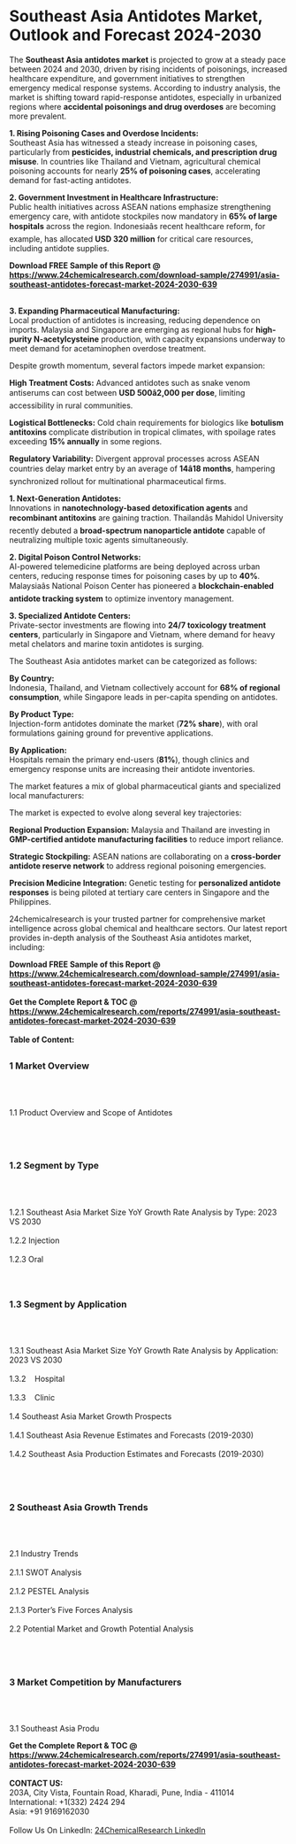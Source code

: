 <h1>Southeast Asia Antidotes Market, Outlook and Forecast 2024-2030</h1><p>The <strong>Southeast Asia antidotes market</strong> is projected to grow at a steady pace between 2024 and 2030, driven by rising incidents of poisonings, increased healthcare expenditure, and government initiatives to strengthen emergency medical response systems. According to industry analysis, the market is shifting toward rapid-response antidotes, especially in urbanized regions where <strong>accidental poisonings and drug overdoses</strong> are becoming more prevalent.</p><p><strong>1. Rising Poisoning Cases and Overdose Incidents:</strong><br>
Southeast Asia has witnessed a steady increase in poisoning cases, particularly from <strong>pesticides, industrial chemicals, and prescription drug misuse</strong>. In countries like Thailand and Vietnam, agricultural chemical poisoning accounts for nearly <strong>25% of poisoning cases</strong>, accelerating demand for fast-acting antidotes.</p><p><strong>2. Government Investment in Healthcare Infrastructure:</strong><br>
Public health initiatives across ASEAN nations emphasize strengthening emergency care, with antidote stockpiles now mandatory in <strong>65% of large hospitals</strong> across the region. Indonesiaâs recent healthcare reform, for example, has allocated <strong>USD 320 million</strong> for critical care resources, including antidote supplies.</p><div><b>Download FREE Sample of this Report @ 
            <a href="https://www.24chemicalresearch.com/download-sample/274991/asia-southeast-antidotes-forecast-market-2024-2030-639">
            https://www.24chemicalresearch.com/download-sample/274991/asia-southeast-antidotes-forecast-market-2024-2030-639</a></b></div><br><p><strong>3. Expanding Pharmaceutical Manufacturing:</strong><br>
Local production of antidotes is increasing, reducing dependence on imports. Malaysia and Singapore are emerging as regional hubs for <strong>high-purity N-acetylcysteine</strong> production, with capacity expansions underway to meet demand for acetaminophen overdose treatment.</p><p>Despite growth momentum, several factors impede market expansion:</p><p><strong>High Treatment Costs:</strong> Advanced antidotes such as snake venom antiserums can cost between <strong>USD 500â2,000 per dose</strong>, limiting accessibility in rural communities.</p><p><strong>Logistical Bottlenecks:</strong> Cold chain requirements for biologics like <strong>botulism antitoxins</strong> complicate distribution in tropical climates, with spoilage rates exceeding <strong>15% annually</strong> in some regions.</p><p><strong>Regulatory Variability:</strong> Divergent approval processes across ASEAN countries delay market entry by an average of <strong>14â18 months</strong>, hampering synchronized rollout for multinational pharmaceutical firms.</p><p><strong>1. Next-Generation Antidotes:</strong><br>
Innovations in <strong>nanotechnology-based detoxification agents</strong> and <strong>recombinant antitoxins</strong> are gaining traction. Thailandâs Mahidol University recently debuted a <strong>broad-spectrum nanoparticle antidote</strong> capable of neutralizing multiple toxic agents simultaneously.</p><p><strong>2. Digital Poison Control Networks:</strong><br>
AI-powered telemedicine platforms are being deployed across urban centers, reducing response times for poisoning cases by up to <strong>40%</strong>. Malaysiaâs National Poison Center has pioneered a <strong>blockchain-enabled antidote tracking system</strong> to optimize inventory management.</p><p><strong>3. Specialized Antidote Centers:</strong><br>
Private-sector investments are flowing into <strong>24/7 toxicology treatment centers</strong>, particularly in Singapore and Vietnam, where demand for heavy metal chelators and marine toxin antidotes is surging.</p><p>The Southeast Asia antidotes market can be categorized as follows:</p><p><strong>By Country:</strong><br>
	Indonesia, Thailand, and Vietnam collectively account for <strong>68% of regional consumption</strong>, while Singapore leads in per-capita spending on antidotes.</p><p><strong>By Product Type:</strong><br>
	Injection-form antidotes dominate the market (<strong>72% share</strong>), with oral formulations gaining ground for preventive applications.</p><p><strong>By Application:</strong><br>
	Hospitals remain the primary end-users (<strong>81%</strong>), though clinics and emergency response units are increasing their antidote inventories.</p><p>The market features a mix of global pharmaceutical giants and specialized local manufacturers:</p><p>The market is expected to evolve along several key trajectories:</p><p><strong>Regional Production Expansion:</strong> Malaysia and Thailand are investing in <strong>GMP-certified antidote manufacturing facilities</strong> to reduce import reliance.</p><p><strong>Strategic Stockpiling:</strong> ASEAN nations are collaborating on a <strong>cross-border antidote reserve network</strong> to address regional poisoning emergencies.</p><p><strong>Precision Medicine Integration:</strong> Genetic testing for <strong>personalized antidote responses</strong> is being piloted at tertiary care centers in Singapore and the Philippines.</p><p>24chemicalresearch is your trusted partner for comprehensive market intelligence across global chemical and healthcare sectors. Our latest report provides in-depth analysis of the Southeast Asia antidotes market, including:</p><div><b>Download FREE Sample of this Report @ 
            <a href="https://www.24chemicalresearch.com/download-sample/274991/asia-southeast-antidotes-forecast-market-2024-2030-639">
            https://www.24chemicalresearch.com/download-sample/274991/asia-southeast-antidotes-forecast-market-2024-2030-639</a></b></div><br><div><b>Get the Complete Report & TOC @ 
            <a href="https://www.24chemicalresearch.com/reports/274991/asia-southeast-antidotes-forecast-market-2024-2030-639">
            https://www.24chemicalresearch.com/reports/274991/asia-southeast-antidotes-forecast-market-2024-2030-639</a></b></div><br>
            <b>Table of Content:</b><p><h2><span style="font-size:16px"><strong>1 Market Overview&nbsp;&nbsp; &nbsp;</strong></span></h2><br />
<br />
<p>1.1 Product Overview and Scope of Antidotes&nbsp;</p><br />
<br />
<h2><strong><span style="font-size:16px">1.2 Segment by Type&nbsp;&nbsp; &nbsp;</span></strong></h2><br />
<br />
<p>1.2.1 Southeast Asia Market Size YoY Growth Rate Analysis by Type: 2023 VS 2030&nbsp;&nbsp; &nbsp;<br /><br />
1.2.2 Injection&nbsp;&nbsp; &nbsp;<br /><br />
1.2.3 Oral<br /><br />
<br />
<h2><span style="font-size:16px"><strong>1.3 Segment by Application&nbsp;&nbsp;</strong></span></h2><br />
<br />
<p>1.3.1 Southeast Asia Market Size YoY Growth Rate Analysis by Application: 2023 VS 2030&nbsp;&nbsp; &nbsp;<br /><br />
1.3.2&nbsp;&nbsp; &nbsp;Hospital<br /><br />
1.3.3&nbsp;&nbsp; &nbsp;Clinic<br /><br />
1.4 Southeast Asia Market Growth Prospects&nbsp;&nbsp; &nbsp;<br /><br />
1.4.1 Southeast Asia Revenue Estimates and Forecasts (2019-2030)&nbsp;&nbsp; &nbsp;<br /><br />
1.4.2 Southeast Asia Production Estimates and Forecasts (2019-2030)&nbsp;&nbsp;</p><br />
<br />
<h2><span style="font-size:16px"><strong>2 Southeast Asia Growth Trends&nbsp;&nbsp; &nbsp;</strong></span></h2><br />
<br />
<p>2.1 Industry Trends&nbsp;&nbsp; &nbsp;<br /><br />
2.1.1 SWOT Analysis&nbsp;&nbsp; &nbsp;<br /><br />
2.1.2 PESTEL Analysis&nbsp;&nbsp; &nbsp;<br /><br />
2.1.3 Porter&rsquo;s Five Forces Analysis&nbsp;&nbsp; &nbsp;<br /><br />
2.2 Potential Market and Growth Potential Analysis&nbsp;&nbsp; &nbsp;</p><br />
<br />
<h2><span style="font-size:16px"><strong>3 Market Competition by Manufacturers&nbsp;&nbsp; </strong> </span></h2><br />
<br />
<p>3.1 Southeast Asia Produ</p><div><b>Get the Complete Report & TOC @ 
            <a href="https://www.24chemicalresearch.com/reports/274991/asia-southeast-antidotes-forecast-market-2024-2030-639">
            https://www.24chemicalresearch.com/reports/274991/asia-southeast-antidotes-forecast-market-2024-2030-639</a></b></div><br><b>CONTACT US:</b><br>
            203A, City Vista, Fountain Road, Kharadi, Pune, India - 411014<br>
            International: +1(332) 2424 294<br>
            Asia: +91 9169162030 <br><br>
            Follow Us On LinkedIn: <a href="https://www.linkedin.com/company/24chemicalresearch/">24ChemicalResearch LinkedIn</a>